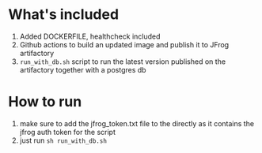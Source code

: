 # What's included
1. Added DOCKERFILE, healthcheck included
2. Github actions to build an updated image and publish it to JFrog artifactory
3. `run_with_db.sh` script to run the latest version published on the artifactory together with a postgres db

# How to run
1. make sure to add the jfrog_token.txt file to the directly as it contains the jfrog auth token for the script
2. just run `sh run_with_db.sh`
